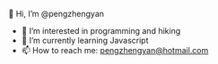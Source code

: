  👋 Hi, I’m @pengzhengyan
- 👀 I’m interested in programming and hiking
- 🌱 I’m currently learning Javascript
- 📫 How to reach me: pengzhengyan@hotmail.com

<!---
pengzhengyan/pengzhengyan is a ✨ special ✨ repository because its `README.md` (this file) appears on your GitHub profile.
You can click the Preview link to take a look at your changes.
--->
